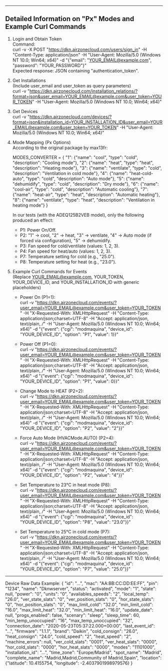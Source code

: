 -------------------------------------------------------
Detailed Information on "Px" Modes and Example Curl Commands
-------------------------------------------------------

1. Login and Obtain Token  
   Command:  
   curl -v -X POST "https://dkn.airzonecloud.com/users/sign_in" -H "Content-Type: application/json" -H "User-Agent: Mozilla/5.0 (Windows NT 10.0; Win64; x64)" -d "{\"email\": \"YOUR_EMAIL@example.com\", \"password\": \"YOUR_PASSWORD\"}"  
   Expected response: JSON containing "authentication_token".

2. Get Installations  
   (Include user_email and user_token as query parameters)  
   curl -v "https://dkn.airzonecloud.com/installation_relations/?format=json&user_email=YOUR_EMAIL@example.com&user_token=YOUR_TOKEN" -H "User-Agent: Mozilla/5.0 (Windows NT 10.0; Win64; x64)"

3. Get Devices  
   curl -v "https://dkn.airzonecloud.com/devices/?format=json&installation_id=YOUR_INSTALLATION_ID&user_email=YOUR_EMAIL@example.com&user_token=YOUR_TOKEN" -H "User-Agent: Mozilla/5.0 (Windows NT 10.0; Win64; x64)"

4. Mode Mapping (Px Options)  
   According to the original package by max13fr:

   MODES_CONVERTER = {
       "1": {"name": "cool", "type": "cold", "description": "Cooling mode"},
       "2": {"name": "heat", "type": "heat", "description": "Heating mode"},
       "3": {"name": "ventilate", "type": "cold", "description": "Ventilation in cold mode"},
       "4": {"name": "heat-cold-auto", "type": "cold", "description": "Auto mode"},
       "5": {"name": "dehumidify", "type": "cold", "description": "Dry mode"},
       "6": {"name": "cool-air", "type": "cold", "description": "Automatic cooling"},
       "7": {"name": "heat-air", "type": "heat", "description": "Automatic heating"},
       "8": {"name": "ventilate", "type": "heat", "description": "Ventilation in heating mode"}
   }
   
   In our tests (with the ADEQ125B2VEB model), only the following produced an effect:
   - P1: Power On/Off.
   - P2: "1" → cool, "2" → heat, "3" → ventilate, "4" → Auto mode (if forced via configuration), "5" → dehumidify.
   - P3: Fan speed for cold/ventilate (values: 1, 2, 3).
   - P4: Fan speed for heat/auto (values: 1, 2, 3).
   - P7: Temperature setting for cold (e.g., "25.0").
   - P8: Temperature setting for heat (e.g., "23.0").

5. Example Curl Commands for Events  
   (Replace YOUR_EMAIL@example.com, YOUR_TOKEN, YOUR_DEVICE_ID, and YOUR_INSTALLATION_ID with generic placeholders)

   - Power On (P1=1):  
     curl -v "https://dkn.airzonecloud.com/events/?user_email=YOUR_EMAIL@example.com&user_token=YOUR_TOKEN" -H "X-Requested-With: XMLHttpRequest" -H "Content-Type: application/json;charset=UTF-8" -H "Accept: application/json, text/plain, */*" -H "User-Agent: Mozilla/5.0 (Windows NT 10.0; Win64; x64)" -d "{\"event\": {\"cgi\": \"modmaquina\", \"device_id\": \"YOUR_DEVICE_ID\", \"option\": \"P1\", \"value\": 1}}"

   - Power Off (P1=0):  
     curl -v "https://dkn.airzonecloud.com/events/?user_email=YOUR_EMAIL@example.com&user_token=YOUR_TOKEN" -H "X-Requested-With: XMLHttpRequest" -H "Content-Type: application/json;charset=UTF-8" -H "Accept: application/json, text/plain, */*" -H "User-Agent: Mozilla/5.0 (Windows NT 10.0; Win64; x64)" -d "{\"event\": {\"cgi\": \"modmaquina\", \"device_id\": \"YOUR_DEVICE_ID\", \"option\": \"P1\", \"value\": 0}}"

   - Change Mode to HEAT (P2=2):  
     curl -v "https://dkn.airzonecloud.com/events/?user_email=YOUR_EMAIL@example.com&user_token=YOUR_TOKEN" -H "X-Requested-With: XMLHttpRequest" -H "Content-Type: application/json;charset=UTF-8" -H "Accept: application/json, text/plain, */*" -H "User-Agent: Mozilla/5.0 (Windows NT 10.0; Win64; x64)" -d "{\"event\": {\"cgi\": \"modmaquina\", \"device_id\": \"YOUR_DEVICE_ID\", \"option\": \"P2\", \"value\": \"2\"}}"

   - Force Auto Mode (HVACMode.AUTO) (P2=4):  
     curl -v "https://dkn.airzonecloud.com/events/?user_email=YOUR_EMAIL@example.com&user_token=YOUR_TOKEN" -H "X-Requested-With: XMLHttpRequest" -H "Content-Type: application/json;charset=UTF-8" -H "Accept: application/json, text/plain, */*" -H "User-Agent: Mozilla/5.0 (Windows NT 10.0; Win64; x64)" -d "{\"event\": {\"cgi\": \"modmaquina\", \"device_id\": \"YOUR_DEVICE_ID\", \"option\": \"P2\", \"value\": \"4\"}}"

   - Set Temperature to 23°C in heat mode (P8):  
     curl -v "https://dkn.airzonecloud.com/events/?user_email=YOUR_EMAIL@example.com&user_token=YOUR_TOKEN" -H "X-Requested-With: XMLHttpRequest" -H "Content-Type: application/json;charset=UTF-8" -H "Accept: application/json, text/plain, */*" -H "User-Agent: Mozilla/5.0 (Windows NT 10.0; Win64; x64)" -d "{\"event\": {\"cgi\": \"modmaquina\", \"device_id\": \"YOUR_DEVICE_ID\", \"option\": \"P8\", \"value\": \"23.0\"}}"

   - Set Temperature to 25°C in cold mode (P7):  
     curl -v "https://dkn.airzonecloud.com/events/?user_email=YOUR_EMAIL@example.com&user_token=YOUR_TOKEN" -H "X-Requested-With: XMLHttpRequest" -H "Content-Type: application/json;charset=UTF-8" -H "Accept: application/json, text/plain, */*" -H "User-Agent: Mozilla/5.0 (Windows NT 10.0; Win64; x64)" -d "{\"event\": {\"cgi\": \"modmaquina\", \"device_id\": \"YOUR_DEVICE_ID\", \"option\": \"P7\", \"value\": \"25.0\"}}"

-------------------------------------------------------

Device Raw Data Example:
{
    "id": "...",
    "mac": "AA:BB:CC:DD:EE:FF",
    "pin": "1234",
    "name": "Dknwserver",
    "status": "activated",
    "mode": "1",
    "state": null,
    "power": "0",
    "units": "0",
    "availables_speeds": "2",
    "local_temp": "26.0",
    "ver_state_slats": "0",
    "ver_position_slats": "0",
    "hor_state_slats": "0",
    "hor_position_slats": "0",
    "max_limit_cold": "32.0",
    "min_limit_cold": "16.0",
    "max_limit_heat": "32.0",
    "min_limit_heat": "16.0",
    "update_date": null,
    "progs_enabled": false,
    "scenary": "sleep",
    "sleep_time": 60,
    "min_temp_unoccupied": "16",
    "max_temp_unoccupied": "32",
    "connection_date": "2020-05-23T05:37:22.000+00:00",
    "last_event_id": "...",
    "firmware": "1.1.1",
    "brand": "Daikin",
    "cold_consign": "26.0",
    "heat_consign": "24.0",
    "cold_speed": "2",
    "heat_speed": "2",
    "machine_errors": null,
    "ver_cold_slats": "0001",
    "ver_heat_slats": "0000",
    "hor_cold_slats": "0000",
    "hor_heat_slats": "0000",
    "modes": "11101000",
    "installation_id": "...",
    "time_zone": "Europe/Madrid",
    "spot_name": "Madrid",
    "complete_name": "Madrid,Madrid,Community of Madrid,Spain",
    "location": {"latitude": 10.4155754, "longitude": -2.4037901998979576}
}
